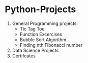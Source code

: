 # Python-Projects
<ol>
<li>General Programming projects:
 <ul>
<li>Tic Tag Toe</li>
<li>Function Excercises</li>
<li>Bubble Sort Algorithm</li>
<li>Finding nth Fibonacci number</li>
</ul>
</li>
 

<li>Data Science Projects</li>




<li>Certifcates</li>

</ol>
